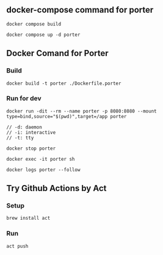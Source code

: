 ## docker-compose command for porter
```
docker compose build
```

```
docker compose up -d porter
```




## Docker Comand for Porter
### Build
```
docker build -t porter ./Dockerfile.porter
```

### Run for dev 
```
docker run -dit --rm --name porter -p 8080:8080 --mount type=bind,source="$(pwd)",target=/app porter

// -d: daemon
// -i: interactive
// -t: tty
```

```
docker stop porter
```


```
docker exec -it porter sh
```

```
docker logs porter --follow
```


## Try Github Actions by Act
### Setup
```
brew install act
```

### Run
```
act push
```

